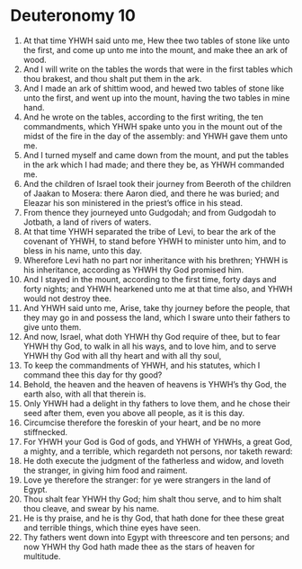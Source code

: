 ﻿# Deuteronomy 10
1. At that time YHWH said unto me, Hew thee two tables of stone like unto the first, and come up unto me into the mount, and make thee an ark of wood. 
2. And I will write on the tables the words that were in the first tables which thou brakest, and thou shalt put them in the ark. 
3. And I made an ark of shittim wood, and hewed two tables of stone like unto the first, and went up into the mount, having the two tables in mine hand. 
4. And he wrote on the tables, according to the first writing, the ten commandments, which YHWH spake unto you in the mount out of the midst of the fire in the day of the assembly: and YHWH gave them unto me. 
5. And I turned myself and came down from the mount, and put the tables in the ark which I had made; and there they be, as YHWH commanded me. 
6.  And the children of Israel took their journey from Beeroth of the children of Jaakan to Mosera: there Aaron died, and there he was buried; and Eleazar his son ministered in the priest’s office in his stead. 
7. From thence they journeyed unto Gudgodah; and from Gudgodah to Jotbath, a land of rivers of waters. 
8.  At that time YHWH separated the tribe of Levi, to bear the ark of the covenant of YHWH, to stand before YHWH to minister unto him, and to bless in his name, unto this day. 
9. Wherefore Levi hath no part nor inheritance with his brethren; YHWH is his inheritance, according as YHWH thy God promised him. 
10. And I stayed in the mount, according to the first time, forty days and forty nights; and YHWH hearkened unto me at that time also, and YHWH would not destroy thee. 
11. And YHWH said unto me, Arise, take thy journey before the people, that they may go in and possess the land, which I sware unto their fathers to give unto them. 
12.  And now, Israel, what doth YHWH thy God require of thee, but to fear YHWH thy God, to walk in all his ways, and to love him, and to serve YHWH thy God with all thy heart and with all thy soul, 
13. To keep the commandments of YHWH, and his statutes, which I command thee this day for thy good? 
14. Behold, the heaven and the heaven of heavens is YHWH’s thy God, the earth also, with all that therein is. 
15. Only YHWH had a delight in thy fathers to love them, and he chose their seed after them, even you above all people, as it is this day. 
16. Circumcise therefore the foreskin of your heart, and be no more stiffnecked. 
17. For YHWH your God is God of gods, and YHWH of YHWHs, a great God, a mighty, and a terrible, which regardeth not persons, nor taketh reward: 
18. He doth execute the judgment of the fatherless and widow, and loveth the stranger, in giving him food and raiment. 
19. Love ye therefore the stranger: for ye were strangers in the land of Egypt. 
20. Thou shalt fear YHWH thy God; him shalt thou serve, and to him shalt thou cleave, and swear by his name. 
21. He is thy praise, and he is thy God, that hath done for thee these great and terrible things, which thine eyes have seen. 
22. Thy fathers went down into Egypt with threescore and ten persons; and now YHWH thy God hath made thee as the stars of heaven for multitude. 
